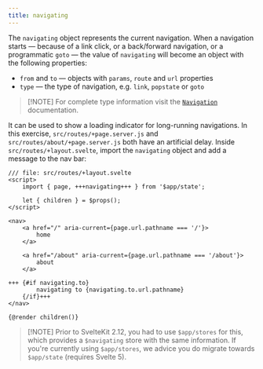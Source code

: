 ```yaml
---
title: navigating
---
```


The `navigating` object represents the current navigation. When a navigation starts — because of a link click, or a back/forward navigation, or a programmatic `goto` — the value of `navigating` will become an object with the following properties:

- `from` and `to` — objects with `params`, `route` and `url` properties
- `type` — the type of navigation, e.g. `link`, `popstate` or `goto`

> [!NOTE] For complete type information visit the [`Navigation`](/docs/kit/@sveltejs-kit#Navigation) documentation.

It can be used to show a loading indicator for long-running navigations. In this exercise, `src/routes/+page.server.js` and `src/routes/about/+page.server.js` both have an artificial delay. Inside `src/routes/+layout.svelte`, import the `navigating` object and add a message to the nav bar:

```svelte
/// file: src/routes/+layout.svelte
<script>
	import { page, +++navigating+++ } from '$app/state';

	let { children } = $props();
</script>

<nav>
	<a href="/" aria-current={page.url.pathname === '/'}>
		home
	</a>

	<a href="/about" aria-current={page.url.pathname === '/about'}>
		about
	</a>

+++	{#if navigating.to}
		navigating to {navigating.to.url.pathname}
	{/if}+++
</nav>

{@render children()}
```

> [!NOTE] Prior to SvelteKit 2.12, you had to use `$app/stores` for this, which provides a `$navigating` store with the same information. If you're currently using `$app/stores`, we advice you do migrate towards `$app/state` (requires Svelte 5).
